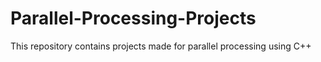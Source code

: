 # Parallel-Processing-Projects
This repository contains projects made for parallel processing using C++
